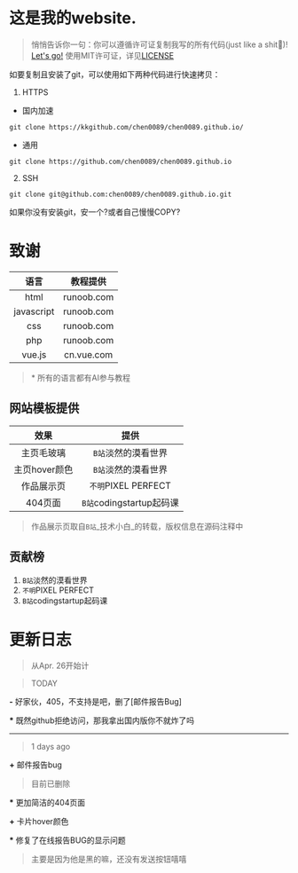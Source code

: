 # 这是我的website.
> 悄悄告诉你一句：你可以遵循许可证复制我写的所有代码(just like a shit💩)!
<a href="chen0089.github.io">Let's go!</a>
> 使用MIT许可证，详见<a href="github.com/chen0089/chen0089.github.io/tree/main/LICENSE">LICENSE</a>

如要复制且安装了git，可以使用如下两种代码进行快速拷贝：
1. HTTPS
- 国内加速
``` shell
git clone https://kkgithub.com/chen0089/chen0089.github.io/
```
- 通用
``` shell
git clone https://github.com/chen0089/chen0089.github.io
```

2. SSH
``` shell
git clone git@github.com:chen0089/chen0089.github.io.git
```
如果你没有安装git，安一个?或者自己慢慢COPY?

# 致谢
|   语言   |   教程提供  |
|:--------:|:----------:|
|   html   | runoob.com |
|javascript| runoob.com |
|   css    | runoob.com |
|   php    | runoob.com |
|  vue.js  | cn.vue.com |
> \* 所有的语言都有AI参与教程

## 网站模板提供
|    效果   |         提供          |
|:---------:|:---------------------:|
|  主页毛玻璃 |   `B站`淡然的漠看世界   |
|主页hover颜色|   `B站`淡然的漠看世界   |
|  作品展示页 |  `不明`PIXEL PERFECT  |
|  404页面   |`B站`codingstartup起码课|
> 作品展示页取自`B站`\_技术小白\_的转载，版权信息在源码注释中

## 贡献榜
1. `B站`淡然的漠看世界
2. `不明`PIXEL PERFECT
2. `B站`codingstartup起码课

# 更新日志
> 从Apr. 26开始计

> TODAY

**\-** 好家伙，405，不支持是吧，删了\[邮件报告Bug\]

**\*** 既然github拒绝访问，那我拿出国内版你不就炸了吗

---

> 1 days ago

**\+** 邮件报告bug
> 目前已删除

**\*** 更加简洁的404页面

**\+** 卡片hover颜色

**\*** 修复了在线报告BUG的显示问题
> 主要是因为他是黑的嘛，还没有发送按钮嘻嘻

